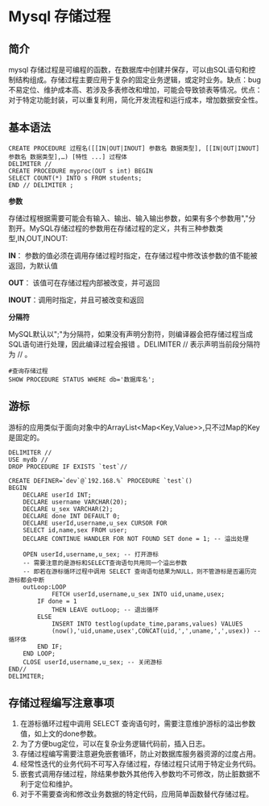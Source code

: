 # Mysql 存储过程

## 简介

  mysql 存储过程是可编程的函数，在数据库中创建并保存，可以由SQL语句和控制结构组成。存储过程主要应用于复杂的固定业务逻辑，或定时业务。缺点：bug不易定位、维护成本高、若涉及多表修改和增加，可能会导致锁表等情况。优点： 对于特定功能封装，可以重复利用，简化开发流程和运行成本，增加数据安全性。 



## 基本语法

```mysql
CREATE PROCEDURE 过程名([[IN|OUT|INOUT] 参数名 数据类型], [[IN|OUT|INOUT] 参数名 数据类型],…) [特性 ...] 过程体
DELIMITER //  
CREATE PROCEDURE myproc(OUT s int) BEGIN      
SELECT COUNT(*) INTO s FROM students;
END // DELIMITER ;
```

**参数**

存储过程根据需要可能会有输入、输出、输入输出参数，如果有多个参数用","分割开。MySQL存储过程的参数用在存储过程的定义，共有三种参数类型,IN,OUT,INOUT:

**IN**： 参数的值必须在调用存储过程时指定，在存储过程中修改该参数的值不能被返回，为默认值

**OUT**： 该值可在存储过程内部被改变，并可返回

**INOUT**：调用时指定，并且可被改变和返回



**分隔符**

  MySQL默认以";"为分隔符，如果没有声明分割符，则编译器会把存储过程当成SQL语句进行处理，因此编译过程会报错 。DELIMITER // 表示声明当前段分隔符为 // 。

```mysql
#查询存储过程
SHOW PROCEDURE STATUS WHERE db='数据库名';
```



## 游标

游标的应用类似于面向对象中的ArrayList<Map<Key,Value>>,只不过Map的Key是固定的。

```mysql
DELIMITER //
USE mydb //
DROP PROCEDURE IF EXISTS `test`//

CREATE DEFINER=`dev`@`192.168.%` PROCEDURE `test`()
BEGIN
	DECLARE userId INT;
	DECLARE username VARCHAR(20);
	DECLARE u_sex VARCHAR(2);
	DECLARE done INT DEFAULT 0;
	DECLARE userId,username,u_sex CURSOR FOR
	SELECT id,name,sex FROM user;
	DECLARE CONTINUE HANDLER FOR NOT FOUND SET done = 1; -- 溢出处理

    OPEN userId,username,u_sex; -- 打开游标
    -- 需要注意的是游标和SELECT查询语句共用同一个溢出参数
    -- 即若在游标循环过程中调用 SELECT 查询语句结果为NULL，则不管游标是否遍历完游标都会中断
    outLoop:LOOP
            FETCH userId,username,u_sex INTO uid,uname,usex;
        IF done = 1
            THEN LEAVE outLoop; -- 退出循环
        ELSE
            INSERT INTO testlog(update_time,params,values) VALUES
            (now(),'uid,uname,usex',CONCAT(uid,',',uname,',',usex)) -- 循环体
        END IF;
    END LOOP;
    CLOSE userId,username,u_sex; -- 关闭游标
END//
DELIMITER;
```


## 存储过程编写注意事项

1. 在游标循环过程中调用 SELECT 查询语句时，需要注意维护游标的溢出参数值，如上文的done参数。
2. 为了方便bug定位，可以在复杂业务逻辑代码前，插入日志。
3. 存储过程编写需要注意避免嵌套循环，防止对数据库服务器资源的过度占用。
4. 经常性迭代的业务代码不可写入存储过程，存储过程只试用于特定业务代码。
5. 嵌套式调用存储过程，除结果参数外其他传入参数均不可修改，防止脏数据不利于定位和维护。
6. 对于不需要查询和修改业务数据的特定代码，应用简单函数替代存储过程。